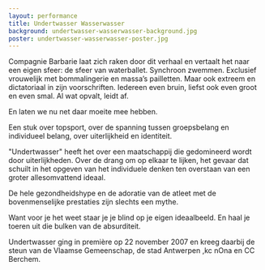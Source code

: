 ```yaml
---
layout: performance
title: Undertwasser Wasserwasser
background: undertwasser-wasserwasser-background.jpg
poster: undertwasser-wasserwasser-poster.jpg
---
```

Compagnie Barbarie laat zich raken door dit verhaal en vertaalt het naar een eigen sfeer: de sfeer van waterballet. Synchroon zwemmen. Exclusief vrouwelijk met bommalingerie en massa’s pailletten. Maar ook extreem en dictatoriaal in zijn voorschriften. Iedereen even bruin, liefst ook even groot en even smal. Al wat opvalt, leidt af.

En laten we nu net daar moeite mee hebben.

Een stuk over topsport, over de spanning tussen groepsbelang en individueel belang, over uiterlijkheid en identiteit.

"Undertwasser" heeft het over een maatschappij die gedomineerd wordt door uiterlijkheden. Over de drang om op elkaar te lijken, het gevaar dat schuilt in het opgeven van het individuele denken ten overstaan van een groter allesomvattend ideaal.

De hele gezondheidshype en de adoratie van de atleet met de bovenmenselijke prestaties zijn slechts een mythe.

Want voor je het weet staar je je blind op je eigen ideaalbeeld. En haal je toeren uit die bulken van de absurditeit.

Undertwasser ging in première op 22 november 2007 en kreeg daarbij de steun van de Vlaamse Gemeenschap, de stad Antwerpen ,kc nOna en CC Berchem.
